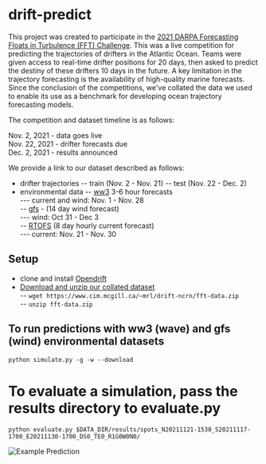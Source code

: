 # drift-predict

This project was created to participate in the [2021 DARPA Forecasting Floats in Turbulence (FFT) Challenge](https://custom.cvent.com/2EA9DACA6FD445A9B9591C3F0C2F58F0/files/6372c91a68444c3ca8b24703e1cccd8b.pdf). This was a live competition for predicting the trajectories of drifters in the Atlantic Ocean. Teams were given access to real-time drifter positions for 20 days, then asked to predict the destiny of these drifters 10 days in the future. A key limitation in the trajectory forecasting is the availability of high-quality marine forecasts. 
Since the conclusion of the competitions, we've collated the data we used to enable its use as a benchmark for developing ocean trajectory forecasting models. 

The competition and dataset timeline is as follows: 

Nov. 2, 2021 - data goes live  
Nov. 22, 2021 - drifter forecasts due  
Dec. 2, 2021 - results announced 


We provide a link to our dataset described as follows: 

- drifter trajectories
-- train (Nov. 2 - Nov. 21)
-- test  (Nov. 22 - Dec. 2)
- environmental data
-- [ww3](https://thredds.ucar.edu/thredds/ncss/grib/NCEP/WW3/Global/Best/dataset.html) 3-6 hour forecasts   
--- current and wind: Nov. 1 - Nov. 28   
-- [gfs](https://thredds.ucar.edu/thredds/gfsp5) - (14 day wind forecast)   
--- wind: Oct 31 - Dec 3   
-- [RTOFS](https://nomads.ncep.noaa.gov/pub/data/nccf/com/rtofs/prod/) (8 day hourly current forecast)    
--- current: Nov. 21 - Nov. 30    


## Setup

- clone and install [Opendrift](https://github.com/opendrift/opendrift)   
- [Download and unzip our collated dataset](https://www.cim.mcgill.ca/~mrl/drift-ncrn/fft-data.zip)   
-- `wget https://www.cim.mcgill.ca/~mrl/drift-ncrn/fft-data.zip`   
-- `unzip fft-data.zip`


## To run predictions with ww3 (wave) and gfs (wind) environmental datasets

` python simulate.py -g -w --download `

# To evaluate a simulation, pass the results directory to evaluate.py

`python evaluate.py $DATA_DIR/results/spots_N20211121-1530_S20211117-1700_E20211130-1700_DS0_TE0_R1G0W0N0/ `

![Example Prediction](https://github.com/johannah/drift-predict/blob/jrh_argo/media/example_drift.gif) 
